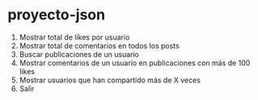 # proyecto-json
1. Mostrar total de likes por usuario
2. Mostrar total de comentarios en todos los posts
3. Buscar publicaciones de un usuario
4. Mostrar comentarios de un usuario en publicaciones con más de 100 likes
5. Mostrar usuarios que han compartido más de X veces
6. Salir
